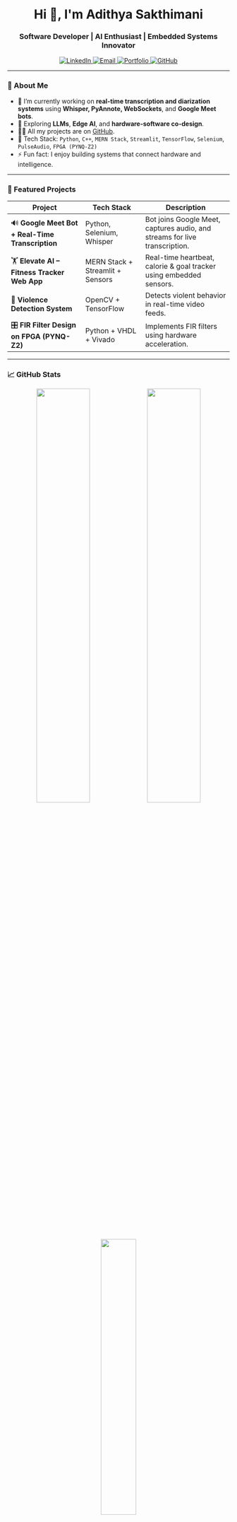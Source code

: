 <h1 align="center">Hi 👋, I'm Adithya Sakthimani</h1>
<h3 align="center">Software Developer | AI Enthusiast | Embedded Systems Innovator</h3>

<p align="center">
  <a href="https://www.linkedin.com/in/adithyasakthimani" target="_blank">
    <img alt="LinkedIn" src="https://img.shields.io/badge/LinkedIn-%230077B5.svg?style=for-the-badge&logo=linkedin&logoColor=white" />
  </a>
  <a href="mailto:adithyasakthimani@gmail.com">
    <img alt="Email" src="https://img.shields.io/badge/Email-D14836?style=for-the-badge&logo=gmail&logoColor=white" />
  </a>
  <a href="https://adithyasakthimani.vercel.app" target="_blank">
    <img alt="Portfolio" src="https://img.shields.io/badge/Portfolio-000?style=for-the-badge&logo=vercel&logoColor=white" />
  </a>
  <a href="https://github.com/AdithyaSakthimani">
    <img alt="GitHub" src="https://img.shields.io/github/followers/AdithyaSakthimani?label=Follow&style=for-the-badge" />
  </a>
</p>

---

### 🧠 About Me

- 🔭 I’m currently working on **real-time transcription and diarization systems** using **Whisper, PyAnnote, WebSockets**, and **Google Meet bots**.
- 🌱 Exploring **LLMs**, **Edge AI**, and **hardware-software co-design**.
- 👨‍💻 All my projects are on [GitHub](https://github.com/AdithyaSakthimani).
- 🧰 Tech Stack: `Python`, `C++`, `MERN Stack`, `Streamlit`, `TensorFlow`, `Selenium`, `PulseAudio`, `FPGA (PYNQ-Z2)`
- ⚡ Fun fact: I enjoy building systems that connect hardware and intelligence.

---

### 🚀 Featured Projects

| Project | Tech Stack | Description |
|--------|------------|-------------|
| 🔊 **Google Meet Bot + Real-Time Transcription** | Python, Selenium, Whisper | Bot joins Google Meet, captures audio, and streams for live transcription. |
| 🏋️ **Elevate AI – Fitness Tracker Web App** | MERN Stack + Streamlit + Sensors | Real-time heartbeat, calorie & goal tracker using embedded sensors. |
| 🧠 **Violence Detection System** | OpenCV + TensorFlow | Detects violent behavior in real-time video feeds. |
| 🎛️ **FIR Filter Design on FPGA (PYNQ-Z2)** | Python + VHDL + Vivado | Implements FIR filters using hardware acceleration. |

---

### 📈 GitHub Stats

<p align="center">
  <img src="https://github-readme-stats.vercel.app/api?username=AdithyaSakthimani&show_icons=true&theme=radical" width="49%" />
  <img src="https://streak-stats.demolab.com/?user=AdithyaSakthimani&theme=radical" width="49%" />
</p>
<p align="center">
  <img src="https://github-readme-stats.vercel.app/api/top-langs/?username=AdithyaSakthimani&layout=compact&theme=radical" width="40%" />
</p>

---

### 🛠️ Tools & Technologies

<p align="center">
  <img src="https://skillicons.dev/icons?i=python,cpp,js,react,nodejs,mongodb,html,css,linux,git,vscode,arduino,raspberrypi" />
</p>

---

### 📫 Let's Connect

Want to collaborate or brainstorm ideas together?  
📬 Reach me at **[adithyasakthimani@gmail.com](mailto:adithyasakthimani@gmail.com)**  
🌐 Visit: [adithyasakthimani.vercel.app](https://adithyasakthimani.vercel.app)

---

_✨ Keep Building. Keep Learning._
